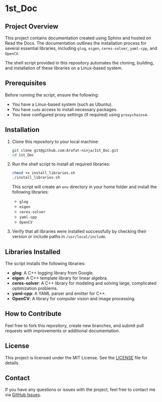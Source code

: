 # 1st_Doc

## Project Overview

This project contains documentation created using Sphinx and hosted on Read the Docs. The documentation outlines the installation process for several essential libraries, including `glog`, `eigen`, `ceres-solver`, `yaml-cpp`, and `OpenCV`.

The shell script provided in this repository automates the cloning, building, and installation of these libraries on a Linux-based system.

## Prerequisites

Before running the script, ensure the following:
- You have a Linux-based system (such as Ubuntu).
- You have `sudo` access to install necessary packages.
- You have configured proxy settings (if required) using `proxychains4`.

## Installation

1. Clone this repository to your local machine:
   ```bash
   git clone git@github.com:Arafat-ninja/1st_Doc.git
   cd 1st_Doc
   ```

2. Run the shell script to install all required libraries:
   ```bash
   chmod +x install_libraries.sh
   ./install_libraries.sh
   ```

   This script will create an `env` directory in your home folder and install the following libraries:
   - `glog`
   - `eigen`
   - `ceres-solver`
   - `yaml-cpp`
   - `OpenCV`

3. Verify that all libraries were installed successfully by checking their version or include paths in `/usr/local/include`.

## Libraries Installed

The script installs the following libraries:

- **glog**: A C++ logging library from Google.
- **eigen**: A C++ template library for linear algebra.
- **ceres-solver**: A C++ library for modeling and solving large, complicated optimization problems.
- **yaml-cpp**: A YAML parser and emitter for C++.
- **OpenCV**: A library for computer vision and image processing.

## How to Contribute

Feel free to fork this repository, create new branches, and submit pull requests with improvements or additional documentation.

## License

This project is licensed under the MIT License. See the [LICENSE](LICENSE) file for details.

## Contact

If you have any questions or issues with the project, feel free to contact me via [GitHub Issues](https://github.com/Arafat-ninja/1st_Doc/issues).
